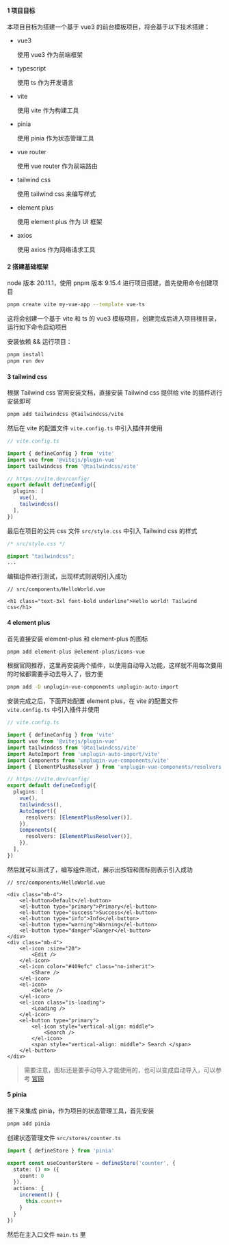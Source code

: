 #### 1 项目目标

本项目目标为搭建一个基于 vue3 的前台模板项目，将会基于以下技术搭建：

- vue3

  使用 vue3 作为前端框架

- typescript

  使用 ts 作为开发语言

- vite

  使用 vite 作为构建工具

- pinia

  使用 pinia 作为状态管理工具

- vue router

  使用 vue router 作为前端路由

- tailwind css

  使用 tailwind css 来编写样式

- element plus

  使用 element plus 作为 UI 框架

- axios

  使用 axios 作为网络请求工具

#### 2 搭建基础框架

node 版本 20.11.1，使用 pnpm 版本 9.15.4 进行项目搭建，首先使用命令创建项目

```sh
pnpm create vite my-vue-app --template vue-ts
```

这将会创建一个基于 vite 和 ts 的 vue3 模板项目，创建完成后进入项目根目录，运行如下命令启动项目

安装依赖 && 运行项目：

```sh
pnpm install
pnpm run dev
```

#### 3 tailwind css

根据 Tailwind css 官网安装文档，直接安装 Tailwind css 提供给 vite 的插件进行安装即可

```sh
pnpm add tailwindcss @tailwindcss/vite
```

然后在 vite 的配置文件 `vite.config.ts` 中引入插件并使用

```ts
// vite.config.ts

import { defineConfig } from 'vite'
import vue from '@vitejs/plugin-vue'
import tailwindcss from '@tailwindcss/vite'

// https://vite.dev/config/
export default defineConfig({
  plugins: [
    vue(),
    tailwindcss()
  ],
})
```

最后在项目的公共 css 文件 `src/style.css` 中引入 Tailwind css 的样式

```css
/* src/style.css */

@import "tailwindcss";
...
```

编辑组件进行测试，出现样式则说明引入成功

```vue
// src/components/HelloWorld.vue

<h1 class="text-3xl font-bold underline">Hello world! Tailwind css</h1>
```

#### 4 element plus

首先直接安装 element-plus 和 element-plus 的图标

```sh
pnpm add element-plus @element-plus/icons-vue
```

根据官网推荐，这里再安装两个插件，以使用自动导入功能，这样就不用每次要用的时候都需要手动去导入了，很方便

```sh
pnpm add -D unplugin-vue-components unplugin-auto-import
```

安装完成之后，下面开始配置 element plus，在 vite 的配置文件 `vite.config.ts` 中引入插件并使用

```ts
// vite.config.ts

import { defineConfig } from 'vite'
import vue from '@vitejs/plugin-vue'
import tailwindcss from '@tailwindcss/vite'
import AutoImport from 'unplugin-auto-import/vite'
import Components from 'unplugin-vue-components/vite'
import { ElementPlusResolver } from 'unplugin-vue-components/resolvers'

// https://vite.dev/config/
export default defineConfig({
  plugins: [
    vue(),
    tailwindcss(),
    AutoImport({
      resolvers: [ElementPlusResolver()],
    }),
    Components({
      resolvers: [ElementPlusResolver()],
    }),
  ],
})
```

然后就可以测试了，编写组件测试，展示出按钮和图标则表示引入成功

```vue
// src/components/HelloWorld.vue

<div class="mb-4">
    <el-button>Default</el-button>
    <el-button type="primary">Primary</el-button>
    <el-button type="success">Success</el-button>
    <el-button type="info">Info</el-button>
    <el-button type="warning">Warning</el-button>
    <el-button type="danger">Danger</el-button>
</div>
<div class="mb-4">
    <el-icon :size="20">
        <Edit />
    </el-icon>
    <el-icon color="#409efc" class="no-inherit">
        <Share />
    </el-icon>
    <el-icon>
        <Delete />
    </el-icon>
    <el-icon class="is-loading">
        <Loading />
    </el-icon>
    <el-button type="primary">
        <el-icon style="vertical-align: middle">
            <Search />
        </el-icon>
        <span style="vertical-align: middle"> Search </span>
    </el-button>
</div>
```

> 需要注意，图标还是要手动导入才能使用的，也可以变成自动导入，可以参考 [官网](https://element-plus.org/zh-CN/component/icon.html)

#### 5 pinia

接下来集成 pinia，作为项目的状态管理工具，首先安装

```sh
pnpm add pinia
```

创建状态管理文件 `src/stores/counter.ts`

```ts
import { defineStore } from 'pinia'

export const useCounterStore = defineStore('counter', {
  state: () => ({
    count: 0
  }),
  actions: {
    increment() {
      this.count++
    }
  }
})
```

然后在主入口文件 `main.ts` 里

















